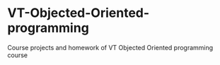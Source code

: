 # VT-Objected-Oriented-programming
Course projects and homework of VT Objected Oriented programming course

